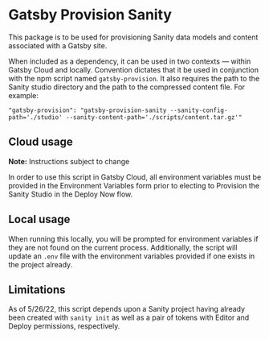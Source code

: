# Gatsby Provision Sanity

This package is to be used for provisioning Sanity data models and content associated with a Gatsby site.

When included as a dependency, it can be used in two contexts — within Gatsby Cloud and locally. Convention dictates that it be used in conjunction with the npm script named `gatsby-provision`. It also requires the path to the Sanity studio directory and the path to the compressed content file. For example:

`"gatsby-provision": "gatsby-provision-sanity --sanity-config-path='./studio' --sanity-content-path='./scripts/content.tar.gz'"`

## Cloud usage

**Note:** Instructions subject to change

In order to use this script in Gatsby Cloud, all environment variables must be provided in the Environment Variables form prior to electing to Provision the Sanity Studio in the Deploy Now flow.

## Local usage

When running this locally, you will be prompted for environment variables if they are not found on the current process. Additionally, the script will update an `.env` file with the environment variables provided if one exists in the project already.

## Limitations

As of 5/26/22, this script depends upon a Sanity project having already been created with `sanity init` as well as a pair of tokens with Editor and Deploy permissions, respectively.
